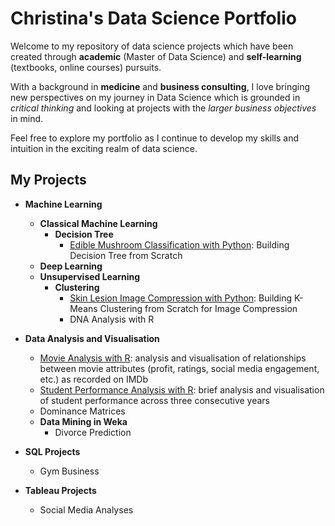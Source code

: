 # Christina's Data Science Portfolio
Welcome to my repository of data science projects which have been created through **academic** (Master of Data Science) and **self-learning** (textbooks, online courses) pursuits. 

With a background in **medicine** and **business consulting**, I love bringing new perspectives on my journey in Data Science which is grounded in _critical thinking_ and looking at projects with the _larger business objectives_ in mind.

Feel free to explore my portfolio as I continue to develop my skills and intuition in the exciting realm of data science.

## My Projects
* **Machine Learning**
  - **Classical Machine Learning**
    - **Decision Tree**
      - [Edible Mushroom Classification with Python](Mushroom%20Classification.ipynb): Building Decision Tree from Scratch 
  - **Deep Learning**
  - **Unsupervised Learning**
    - **Clustering**
      - [Skin Lesion Image Compression with Python](Skin%20Lesion%20K-Means%20Clustering.ipynb): Building K-Means Clustering from Scratch for Image Compression
      - DNA Analysis with R 
 
* **Data Analysis and Visualisation**
  - [Movie Analysis with R](Data%20Analysis%20of%20IMDB%20Dataset.ipynb): analysis and visualisation of relationships between movie attributes (profit, ratings, social media engagement, etc.) as recorded on IMDb
  - [Student Performance Analysis with R](Data%20Analysis%20of%20Student%20Marks.ipynb): brief analysis and visualisation of student performance across three consecutive years
  - Dominance Matrices
  - **Data Mining in Weka**
    - Divorce Prediction
* **SQL Projects**
    - Gym Business
* **Tableau Projects**
    - Social Media Analyses


